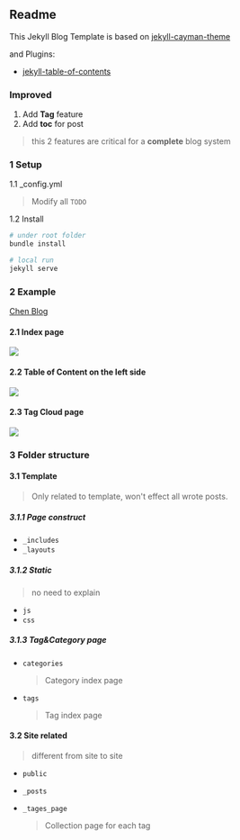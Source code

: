 ## Readme

This Jekyll Blog Template is based on [jekyll-cayman-theme](https://github.com/pietromenna/jekyll-cayman-theme)

and Plugins:

* [jekyll-table-of-contents](https://github.com/ghiculescu/jekyll-table-of-contents)

### Improved

1. Add **Tag** feature
2. Add **toc** for post

> this 2 features are critical for a **complete** blog system

### 1 Setup

1.1 \_config.yml

> Modify all `TODO`

1.2 Install

```bash
# under root folder
bundle install

# local run
jekyll serve
```

### 2 Example

[Chen Blog](http://chen-node.com/)

#### 2.1 Index page

![](http://chen-node.com/public/image/README/example.png)

#### 2.2 Table of Content on the left side

![](http://chen-node.com/public/image/README/example1.png)

#### 2.3 Tag Cloud page

![](http://chen-node.com/public/image/README/example2.png)

### 3 Folder structure

#### 3.1 Template

> Only related to template, won't effect all wrote posts.

##### 3.1.1 Page construct

* `_includes`
* `_layouts`

##### 3.1.2 Static

> no need to explain

* `js`
* `css`

##### 3.1.3 Tag&Category page

* `categories`

	> Category index page

* `tags`

	> Tag index page

#### 3.2 Site related

> different from site to site

* `public`
* `_posts`
* `_tages_page`

	> Collection page for each tag	

